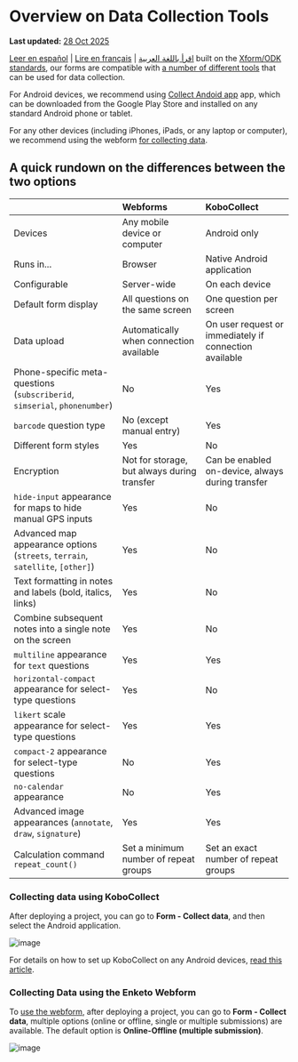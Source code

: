 # Overview on Data Collection Tools
**Last updated:** <a href="https://github.com/kobotoolbox/docs/blob/050dcc9c8bfb4c528208bbe886979999037f1554/source/data-collection-tools.md" class="reference">28 Oct 2025</a>

<a href="es/data-collection-tools.html">Leer en español</a> | <a href="fr/data-collection-tools.html">Lire en français</a> | <a href="ar/data-collection-tools.html">اقرأ باللغة العربية</a>
built on the [Xform/ODK standards](https://xlsform.org), our forms are
compatible with
[a number of different tools](https://xlsform.org/en/#tools-that-support-xlsforms)
that can be used for data collection.

For Android devices, we recommend using
[Collect Andoid app](https://play.google.com/store/apps/details?id=org.koboc.collect.android&hl=en_US)
app, which can be downloaded from the Google Play Store and installed on any
standard Android phone or tablet.

For any other devices (including iPhones, iPads, or any laptop or computer), we
recommend using the webform [for collecting data](data_through_webforms.md).

## A quick rundown on the differences between the two options

| &nbsp;                                                                         | Webforms                                    | KoboCollect                                            |
| :----------------------------------------------------------------------------- | :------------------------------------------ | :----------------------------------------------------- |
| Devices                                                                        | Any mobile device or computer               | Android only                                           |
| Runs in...                                                                     | Browser                                     | Native Android application                             |
| Configurable                                                                   | Server-wide                                 | On each device                                         |
| Default form display                                                           | All questions on the same screen            | One question per screen                                |
| Data upload                                                                    | Automatically when connection available     | On user request or immediately if connection available |
| Phone-specific meta-questions (`subscriberid`, `simserial`, `phonenumber`)     | No                                          | Yes                                                    |
| `barcode` question type                                                        | No (except manual entry)                    | Yes                                                    |
| Different form styles                                                          | Yes                                         | No                                                     |
| Encryption                                                                     | Not for storage, but always during transfer | Can be enabled on-device, always during transfer       |
| `hide-input` appearance for maps to hide manual GPS inputs                     | Yes                                         | No                                                     |
| Advanced map appearance options (`streets`, `terrain`, `satellite`, `[other]`) | Yes                                         | No                                                     |
| Text formatting in notes and labels (bold, italics, links)                     | Yes                                         | No                                                     |
| Combine subsequent notes into a single note on the screen                      | Yes                                         | No                                                     |
| `multiline` appearance for `text` questions                                    | Yes                                         | Yes                                                     |
| `horizontal-compact` appearance for select-type questions                      | Yes                                         | No                                                     |
| `likert` scale appearance for select-type questions                            | Yes                                         | Yes                                                     |
| `compact-2` appearance for select-type questions                               | No                                          | Yes                                                    |
| `no-calendar` appearance                                                       | No                                          | Yes                                                    |
| Advanced image appearances (`annotate`, `draw`, `signature`)                   | Yes                                         | Yes                                                    |
| Calculation command `repeat_count()`                                           | Set a minimum number of repeat groups       | Set an exact number of repeat groups                   |

### Collecting data using KoboCollect

After deploying a project, you can go to **Form - Collect data**, and then
select the Android application.

![image](/images/data_collection_tool/KoboCollect.gif)

For details on how to set up KoboCollect on any Android devices,
[read this article](kobocollect_on_android_latest.md).

### Collecting Data using the Enketo Webform

To [use the webform](data_through_webforms.md), after deploying a project, you
can go to **Form - Collect data**, multiple options (online or offline, single
or multiple submissions) are available. The default option is **Online-Offline
(multiple submission)**.

![image](/images/data_collection_tool/Webform.gif)
